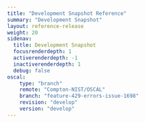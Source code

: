 ```yaml
---
title: "Development Snapshot Reference"
summary: "Development Snapshot"
layout: reference-release
weight: 20
sidenav:
  title: Development Snapshot
  focusrenderdepth: 1
  activerenderdepth: -1
  inactiverenderdepth: 1
  debug: false
oscal:
    type: "branch"
    remote: "Compton-NIST/OSCAL"
    branch: "feature-429-errors-issue-1698"
    revision: "develop"
    version: "develop"
---
```

